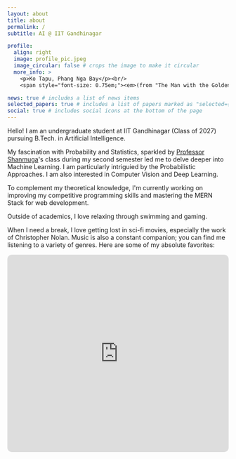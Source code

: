 ```yaml
---
layout: about
title: about
permalink: /
subtitle: AI @ IIT Gandhinagar

profile:
  align: right
  image: profile_pic.jpeg
  image_circular: false # crops the image to make it circular
  more_info: >
    <p>Ko Tapu, Phang Nga Bay</p><br/>
    <span style="font-size: 0.75em;"><em>(from "The Man with the Golden Gun")</em></span>

news: true # includes a list of news items
selected_papers: true # includes a list of papers marked as "selected={true}"
social: true # includes social icons at the bottom of the page
---
```


Hello! I am an undergraduate student at IIT Gandhinagar (Class of 2027) pursuing B.Tech. in Artificial Intelligence. 

My fascination with Probability and Statistics, sparkled by [Professor Shanmuga](https://people.iitgn.ac.in/~shanmuga/)'s class during my second semester led me to delve deeper into Machine Learning. I am particularly intriguied by the Probabilistic Approaches. I am also interested in Computer Vision and Deep Learning.

To complement my theoretical knowledge, I'm currently working on improving my competitive programming skills and mastering the MERN Stack for web development.

Outside of academics, I love relaxing through swimming and gaming. 

When I need a break, I love getting lost in sci-fi movies, especially the work of Christopher Nolan. Music is also a constant companion; you can find me listening to a variety of genres. Here are some of my absolute favorites:

<iframe allow="autoplay *; encrypted-media *; fullscreen *; clipboard-write" frameborder="0" height="450" style="width:100%;max-width:660px;overflow:hidden;border-radius:10px;" sandbox="allow-forms allow-popups allow-same-origin allow-scripts allow-storage-access-by-user-activation allow-top-navigation-by-user-activation" src="https://embed.music.apple.com/in/playlist/favorite-songs/pl.u-8dUv40NXYy"></iframe>

<!-- Write your biography here. Tell the world about yourself. Link to your favorite [subreddit](http://reddit.com). You can put a picture in, too. The code is already in, just name your picture `prof_pic.jpg` and put it in the `img/` folder.

Put your address / P.O. box / other info right below your picture. You can also disable any of these elements by editing `profile` property of the YAML header of your `_pages/about.md`. Edit `_bibliography/papers.bib` and Jekyll will render your [publications page](/al-folio/publications/) automatically.

Link to your social media connections, too. This theme is set up to use [Font Awesome icons](https://fontawesome.com/) and [Academicons](https://jpswalsh.github.io/academicons/), like the ones below. Add your Facebook, Twitter, LinkedIn, Google Scholar, or just disable all of them. -->
